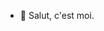 - 👋 Salut, c'est moi.


<!---
Midrio/Midrio is a ✨ special ✨ repository because its `README.md` (this file) appears on your GitHub profile.
You can click the Preview link to take a look at your changes.
--->
